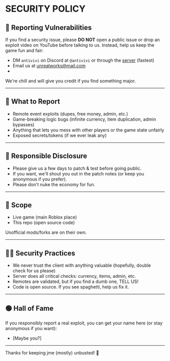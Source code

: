# SECURITY POLICY

## 🚨 Reporting Vulnerabilities

If you find a security issue, please **DO NOT** open a public issue or drop an exploit video on YouTube before talking to us. Instead, help us keep the game fun and fair:

- DM `antivivi` on Discord at `@antivivi` or through the [server](https://discord.gg/haPBmCSvXt) (fastest)
- Email us at [unrealworks@mail.com](mailto:unrealworks@mail.com)
- 

We're chill and will give you credit if you find something major.

---

## 💬 What to Report

- Remote event exploits (dupes, free money, admin, etc.)
- Game-breaking logic bugs (infinite currency, item duplication, admin bypasses)
- Anything that lets you mess with other players or the game state unfairly
- Exposed secrets/tokens (if we ever leak any)

---

## 🙏 Responsible Disclosure

- Please give us a few days to patch & test before going public.
- If you want, we'll shout you out in the patch notes (or keep you anonymous if you prefer).
- Please don't nuke the economy for fun.

---

## 🦺 Scope

- Live game (main Roblox place)
- This repo (open source code)

Unofficial mods/forks are on their own.

---

## 🧑‍💻 Security Practices

- We never trust the client with anything valuable (hopefully, double check for us please)
- Server does all critical checks: currency, items, admin, etc.
- Remotes are validated, but if you find a dumb one, TELL US!
- Code is open source. If you see spaghetti, help us fix it.

---

## 🟢 Hall of Fame

If you responsibly report a real exploit, you can get your name here (or stay anonymous if you want):

- [Maybe you?]

---

Thanks for keeping jme (mostly) unbusted! 🚀
